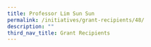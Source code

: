 ```yaml
---
title: Professor Lim Sun Sun
permalink: /initiatives/grant-recipients/48/
description: ""
third_nav_title: Grant Recipients
---
```


